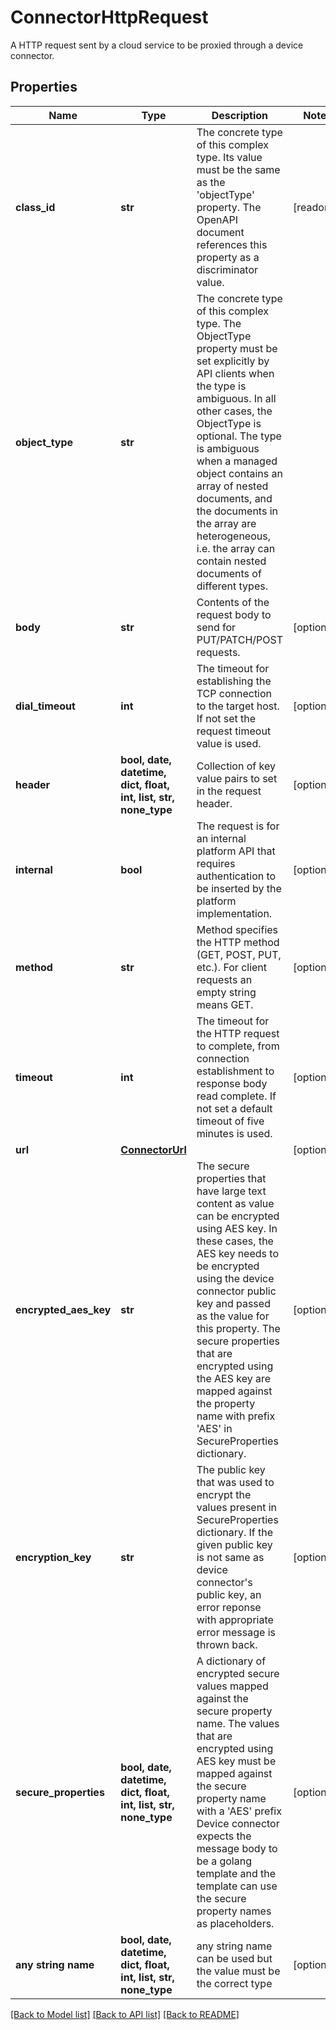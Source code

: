 # ConnectorHttpRequest

A HTTP request sent by a cloud service to be proxied through a device connector.
## Properties
Name | Type | Description | Notes
------------ | ------------- | ------------- | -------------
**class_id** | **str** | The concrete type of this complex type. Its value must be the same as the &#39;objectType&#39; property. The OpenAPI document references this property as a discriminator value. | [readonly] 
**object_type** | **str** | The concrete type of this complex type. The ObjectType property must be set explicitly by API clients when the type is ambiguous. In all other cases, the  ObjectType is optional.  The type is ambiguous when a managed object contains an array of nested documents, and the documents in the array are heterogeneous, i.e. the array can contain nested documents of different types. | 
**body** | **str** | Contents of the request body to send for PUT/PATCH/POST requests. | [optional] 
**dial_timeout** | **int** | The timeout for establishing the TCP connection to the target host. If not set the request timeout value is used. | [optional] 
**header** | **bool, date, datetime, dict, float, int, list, str, none_type** | Collection of key value pairs to set in the request header. | [optional] 
**internal** | **bool** | The request is for an internal platform API that requires authentication to be inserted by the platform implementation. | [optional] 
**method** | **str** | Method specifies the HTTP method (GET, POST, PUT, etc.). For client requests an empty string means GET. | [optional] 
**timeout** | **int** | The timeout for the HTTP request to complete, from connection establishment to response body read complete. If not set a default timeout of five minutes is used. | [optional] 
**url** | [**ConnectorUrl**](ConnectorUrl.md) |  | [optional] 
**encrypted_aes_key** | **str** | The secure properties that have large text content as value can be encrypted using AES key. In these cases, the AES key needs to be encrypted using the device connector public key and passed as the value for this property. The secure properties that are encrypted using the AES key are mapped against the property name with prefix &#39;AES&#39; in SecureProperties dictionary. | [optional] 
**encryption_key** | **str** | The public key that was used to encrypt the values present in SecureProperties dictionary. If the given public key is not same as device connector&#39;s public key, an error reponse with appropriate error message is thrown back. | [optional] 
**secure_properties** | **bool, date, datetime, dict, float, int, list, str, none_type** | A dictionary of encrypted secure values mapped against the secure property name. The values that are encrypted using AES key must be mapped against the secure property name with a &#39;AES&#39; prefix Device connector expects the message body to be a golang template and the template can use the secure property names as placeholders. | [optional] 
**any string name** | **bool, date, datetime, dict, float, int, list, str, none_type** | any string name can be used but the value must be the correct type | [optional]

[[Back to Model list]](../README.md#documentation-for-models) [[Back to API list]](../README.md#documentation-for-api-endpoints) [[Back to README]](../README.md)


